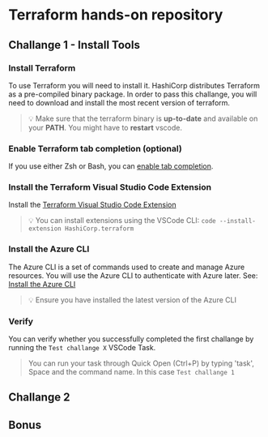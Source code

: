 # Terraform hands-on repository

## Challange 1 - Install Tools

### Install Terraform

To use Terraform you will need to install it. HashiCorp distributes Terraform as a pre-compiled binary package.
In order to pass this challange, you will need to download and install the most recent version of terraform.

> 💡 Make sure that the terraform binary is **up-to-date** and available on your **PATH**. You might have to **restart** vscode.

### Enable Terraform tab completion (optional)

If you use either Zsh or Bash, you can [enable tab completion](https://learn.hashicorp.com/tutorials/terraform/install-cli?in=terraform/azure-get-started#enable-tab-completion).

### Install the Terraform Visual Studio Code Extension

Install the [Terraform Visual Studio Code Extension](https://marketplace.visualstudio.com/items?itemName=HashiCorp.terraform)

> 💡 You can install extensions using the VSCode CLI: `code --install-extension HashiCorp.terraform`

### Install the Azure CLI

The Azure CLI is a set of commands used to create and manage Azure resources. You will use the Azure CLI to authenticate with Azure later.
See: [Install the Azure CLI](https://docs.microsoft.com/de-de/cli/azure/install-azure-cli?WT.mc_id=AZ-MVP-5003203)

> 💡 Ensure you have installed the latest version of the Azure CLI

### Verify

You can verify whether you successfully completed the first challange by running the `Test challange X` VSCode Task.

> You can run your task through Quick Open (Ctrl+P) by typing 'task', Space and the command name. In this case `Test challange 1`

## Challange 2

## Bonus
